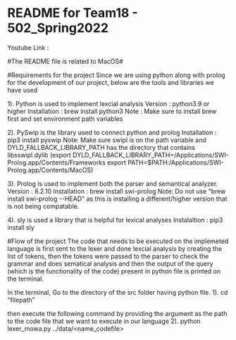 
# README for Team18 - 502_Spring2022


Youtube Link : 

#The README file is related to MacOS#

#Requirements for the project
Since we are using python along with prolog for the development of our project, below are the tools and libraries we have used

1). Python is used to implement lexcial analysis
	Version : python3.9 or higher
	Installation : brew install python3
	Note : Make sure to install brew first and set environment path variables

2). PySwip is the library used to connect python and prolog
	Installation : pip3 install pyswip
	Note: Make sure swipl is on the path variable and DYLD_FALLBACK_LIBRARY_PATH has the directory that contains libsswipl.dylib
	(export DYLD_FALLBACK_LIBRARY_PATH=/Applications/SWI-Prolog.app/Contents/Frameworks
	export PATH=$PATH:/Applications/SWI-Prolog.app/Contents/MacOS)

3). Prolog is used to implement both the parser and semantical analyzer.
	Version : 8.2.10
	Installation : brew install swi-prolog
	Note: Do not use "brew install swi-prolog --HEAD" as this is installing a different/higher version that is not being compatable.

4). sly is used a library that is helpful for lexical analyses
	Instalaltion : pip3 install sly


#Flow of the project
The code that needs to be executed on the implemeted language is first sent to the lexer and done lexcial analysis by creating the list of tokens, then the tokens were passed to the parser to check the grammar and does sematical analysis and then the output of the query (which is the functionality of the code) present in python file is printed on the terminal.

In the terminal,
Go to the directory of the src folder having python file.
1). cd "filepath"

then execute the following command by providing the argument as the path to the code file that we want to execute in our language
2). python lexer_mowa.py ../data/<name_codefile>
